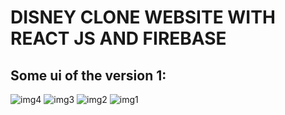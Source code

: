 # DISNEY CLONE WEBSITE WITH REACT JS AND FIREBASE

## Some ui of the version 1:

![img4](https://user-images.githubusercontent.com/89240335/221800952-4ae9fac2-529d-4bf7-a717-5debac0497e7.jpg)
![img3](https://user-images.githubusercontent.com/89240335/221800977-dfa27e56-0d9f-4ff5-9a68-3bdfd382a0ea.jpg)
![img2](https://user-images.githubusercontent.com/89240335/221800991-df291aed-52e9-4400-b3d7-5504a080991b.jpg)
![img1](https://user-images.githubusercontent.com/89240335/221801011-cf82b757-9df7-430f-a837-7d49a48c4217.jpg)
